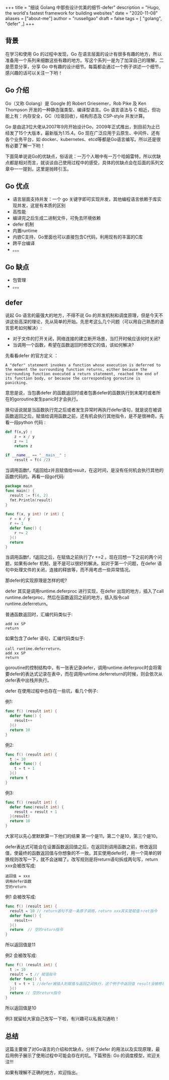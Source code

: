 +++
title = "细谈 Golang 中那些设计优美的细节-defer"
description = "Hugo, the world's fastest framework for building websites"
date = "2020-11-08"
aliases = ["about-me"]
author = "russellgao"
draft = false
tags = [
    "golang",
    "defer"
,]
+++

## 背景
在学习和使用 Go 的过程中发现，Go 在语言层面的设计有很多有趣的地方，所以准备用一个系列来细数这些有趣的地方。写这个系列一是为了加深自己的理解，二是愿意分享，分享 Go 中有趣的设计细节。每篇都会通过一个例子讲述一个细节，感兴趣的话可以关注一下哟！

## Go 介绍
Go（又称 Golang）是 Google 的 Robert Griesemer，Rob Pike 及 Ken Thompson 开发的一种静态强类型、编译型语言。Go 语言语法与 C 相近，但功能上有：内存安全，GC（垃圾回收），结构形态及 CSP-style 并发计算。

Go 是由这3位大佬从2007年9月开始设计Go，2009年正式推出，到目前为止已经发了15个大版本，最新版为1.15.4。Go 现在广泛应用于云原生、中间件、还有各个业务平台，如 docker、kubernetes、etcd等都是Go语言编写。所以还是很有必要了解一下哟！

下面简单说说Go的优缺点，俗话说：一万个人眼中有一万个哈姆雷特，所以优缺点都是相对而言，就谈谈自己使用过程中的感受，具体的优缺点会在后面的系列文章中一一提到，这里是抛砖引玉。

## Go 优点
- 语言层面支持并发：一个 go 关键字即可实现并发，其他编程语言依赖于库实现并发，这是有本质的区别
- 高性能
- 编译完之后生成二进制文件，可免去环境依赖
- defer 机制
- 内置runtime
- 内嵌C支持，Go里面也可以直接包含C代码，利用现有的丰富的C库
- 跨平台编译
- 。。。

## Go 缺点
- 包管理
- 。。。

## defer
说起 Go 语言的最强大的地方，不得不说 Go 的并发机制和调度原理，但是今天不讲这些高深的理论，先从简单的开始。先思考这么几个问题（可以用自己熟悉的语言思考如何解决）: 

- 对于文件的打开关闭，网络连接的建立断开场景，当打开时候应该何时关闭?
- 当调用一个函数，希望在函数返回时修改它的值，该如何解决?

先看看defer 的官方定义 ：
```
A "defer" statement invokes a function whose execution is deferred to the moment the surrounding function returns, either because the surrounding function executed a return statement, reached the end of its function body, or because the corresponding goroutine is panicking.
```

意思是说，当包裹defer 的函数返回时或者包裹defer的函数执行到末尾时或者所在的goroutine发生panic时才会执行。

换句话说就是当函数执行完之后或者发生异常时再执行defer语句，就是说在被调函数返回之后，赋值给调用函数之前，还有机会执行其他指令，是不是很神奇。先看一段python 代码 :
```python
def f(x,y) :
    z = x / y
    z += 1
    return z
​
if __name__ == "__main__" :
    result = f(4 /2)
```
当调用函数f，f返回给z并且赋值给result，在这时间，是没有任何机会执行其他的函数代码的。再看一段go代码:
```go
package main
func main() {
  result := f(4, 2)
  fmt.Println(result)
}
​
func f(x, y int) (r int) {
  r = x / y
  r += 1
  defer func() {
    r += 2
  }()
  return
}
```

当调用函数f，f返回之后，在赋值之前执行了r +=2 。现在回想一下之前的两个问题，如果有defer 机制，是不是可以很好的解决。如对于第一个问题，在defer 语句中处理文件的关闭，连接的释放等，而不用考虑一些异常情况。

那defer的实现原理是怎样的呢? 

defer 其实是调用runtime.deferproc 进行实现，在defer 出现的地方，插入了call runtime.deferproc，然后在函数返回之前的地方，插入指令call runtime.deferreturn。

普通函数返回时，汇编代码类似于:
```
add xx SP
return
```
如果包含了defer 语句，汇编代码类似于:
```
call runtime.deferreturn，
add xx SP
return
```
goroutine的控制结构中，有一张表记录defer，调用runtime.deferproc时会将需要defer的表达式记录在表中，而在调用runtime.deferreturn的时候，则会依次从defer表中出栈并执行。


defer 在使用过程中也存在一些坑，看几个例子: 

例1:
```go
func f() (result int) {
  defer func() {
    result++
  }()
  return 10
}
```
例2:
```go
func f() (result int) {
  t := 10
  defer func() {
    t = t + 1
  }()
  return t
}
```
例3:
```go
func f() (result int) {
  defer func(result int) {
    result = result + 1
  }(result)
  return 10
}
```

大家可以先心里默默算一下他们的结果
第一个是11，第二个是10，第三个是10。

defer表达式可能会在设置函数返回值之后，在返回到调用函数之前，修改返回值，使最终的函数返回值与你想象的不一致。其实使用defer时，用一个简单的转换规则改写一下，就不会迷糊了。改写规则是将return语句拆成两句写，return xxx会被改写成: 
```
返回值 = xxx
调用defer函数
空的return
```

例1 会被改写成:
```go
func f() (result int) {
  result = 10 // return语句不是一条原子调用，return xxx其实是赋值＋ret指令
  defer func() {
    result++
  }()
  return  // 空的return指令
}
```
所以返回值是11

例2 会被改写成:
```go
func f() (result int) {
  t := 10
  result = t // 赋值指令
  defer func() {
    t = t + 1 //defer被插入到赋值与返回之间执行，这个例子中返回值 result没被修改过
  }()
  return // 空的return指令
}
```
所以返回值是10

例3 就留给大家自己改写一下啦，有兴趣可以私我沟通哟！

## 总结

这篇主要做了对Go语言的介绍和优缺点，分析了defer 的用法以及实现原理，最后用例子展示了使用过程中可能会存在的坑。下篇预告: Go 的调度模型，欢迎关注!!!

如果有理解不正确的地方，欢迎指出。
